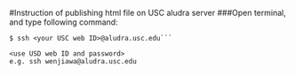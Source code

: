 #Instruction of publishing html file on USC aludra server
###Open terminal, and type following command:
```{r, engine='bash', count_lines}
$ ssh <your USC web ID>@aludra.usc.edu```

<use USD web ID and password>
e.g. ssh wenjiawa@aludra.usc.edu

